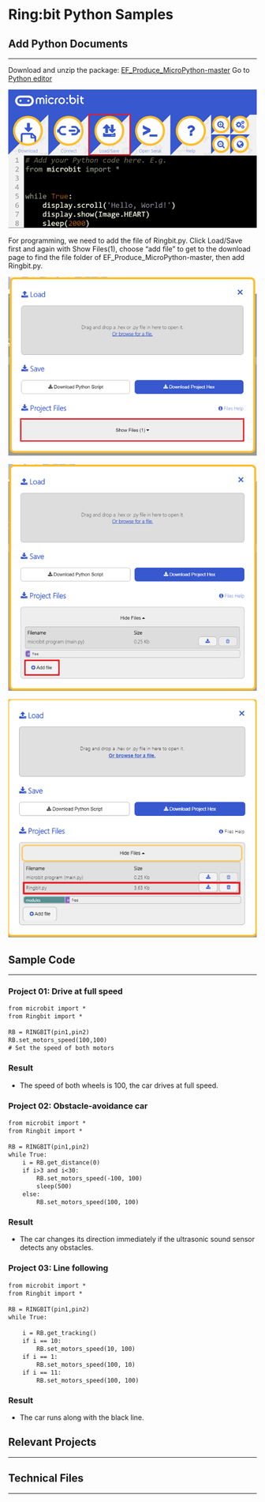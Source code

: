 # Ring:bit Python Samples


## Add Python Documents
---

Download and unzip the package: [EF_Produce_MicroPython-master](https://github.com/lionyhw/EF_Produce_MicroPython/archive/master.zip)
Go to [Python editor](https://python.microbit.org/v/2.0)

![](./images/TPbot-py-01.png)

For programming, we need to add the file of Ringbit.py. Click Load/Save first and again with Show Files(1), choose “add file” to get to the download page to find the file folder of EF_Produce_MicroPython-master, then add Ringbit.py.

![](./images/TPbot-py-02.png)

![](./images/TPbot-py-03.png)

![](./images/TPbot-py-04.png)

## Sample Code
---
### Project 01:  Drive at full speed
```
from microbit import *
from Ringbit import *

RB = RINGBIT(pin1,pin2)
RB.set_motors_speed(100,100)
# Set the speed of both motors

```
### Result
- The speed of both wheels is 100, the car drives at full speed. 



### Project 02: Obstacle-avoidance car
```
from microbit import *
from Ringbit import *

RB = RINGBIT(pin1,pin2)
while True:
    i = RB.get_distance(0)
    if i>3 and i<30:
        RB.set_motors_speed(-100, 100)
        sleep(500)
    else:
        RB.set_motors_speed(100, 100)
```
### Result
- The car changes its direction immediately if the ultrasonic sound sensor detects any obstacles. 

### Project 03: Line following
```
from microbit import *
from Ringbit import *

RB = RINGBIT(pin1,pin2)
while True:
    
    i = RB.get_tracking()
    if i == 10:
        RB.set_motors_speed(10, 100)
    if i == 1:
        RB.set_motors_speed(100, 10)   
    if i == 11:
        RB.set_motors_speed(100, 100) 
```
### Result
- The car runs along with the black line. 

## Relevant Projects
---

## Technical Files
---
